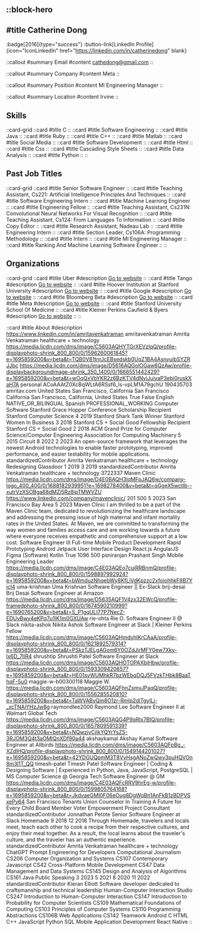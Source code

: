 ::block-hero
---
#title
Catherine Dong
---

:badge[2016]{type="success"}
:button-link[LinkedIn Profile]{icon="IconLinkedIn" href="https://linkedin.com/in/catherinedong" blank}

::callout
#summary
Email
#content
cathedong@gmail.com
::

::callout
#summary
Company
#content
Meta
::

::callout
#summary
Position
#content
Ml Engineering Manager
::

::callout
#summary
Location
#content
Irvine
::

## Skills
::card-grid
::card
#title
C
::
::card
#title
Software Engineering
::
::card
#title
Java
::
::card
#title
Ruby
::
::card
#title
C++
::
::card
#title
Matlab
::
::card
#title
Social Media
::
::card
#title
Software Development
::
::card
#title
Html
::
::card
#title
Css
::
::card
#title
Cascading Style Sheets
::
::card
#title
Data Analysis
::
::card
#title
Python
::
::

## Past Job Titles
::card-grid
::card
#title
Senior Software Engineer
::
::card
#title
Teaching Assistant, Cs221: Artificial Intelligence Principles And Techniques
::
::card
#title
Software Engineering Intern
::
::card
#title
Machine Learning Engineer
::
::card
#title
Engineering Fellow
::
::card
#title
Teaching Assistant, Cs231N: Convolutional Neural Networks For Visual Recognition
::
::card
#title
Teaching Assistant, Cs124: From Languages To Information
::
::card
#title
Copy Editor
::
::card
#title
Research Assistant, Nadeau Lab
::
::card
#title
Engineering Intern
::
::card
#title
Section Leader, Cs106A: Programming Methodology
::
::card
#title
Intern
::
::card
#title
Ml Engineering Manager
::
::card
#title
Ranking And Machine Learning Software Engineer
::
::

## Organizations
::card-grid
::card
#title
Uber
#description
[Go to website](uber.com)
::
::card
#title
Tango
#description
[Go to website](tango.me)
::
::card
#title
Hoover Institution at Stanford University
#description
[Go to website](hoover.org)
::
::card
#title
Google
#description
[Go to website](google.com)
::
::card
#title
Bloomberg Beta
#description
[Go to website](bloombergbeta.com)
::
::card
#title
Meta
#description
[Go to website](meta.com)
::
::card
#title
Stanford University School Of Medicine
::
::card
#title
Kleiner Perkins Caufield & Byers
#description
[Go to website](kpcb.com)
::
::

::card
#title
About
#description
https://www.linkedin.com/in/amritavenkatraman amritavenkatraman Amrita Venkatraman healthcare + technology https://media.licdn.com/dms/image/C5603AQHYTGrXEVzIqQ/profile-displayphoto-shrink_800_800/0/1596260061845?e=1695859200&v=beta&t=TQB0V81tnrJcEBsedskb0UqZ1BA4AsnyuibSYZRJJbc https://media.licdn.com/dms/image/D5616AQGolOGaw6QzAw/profile-displaybackgroundimage-shrink_350_1400/0/1666551442429?e=1695859200&v=beta&t=wOqQxVbYKR2z6BzKTV4dNyiJuiyaP3ebi0ruskXaH7A personal ACoAAAtZ0XcBqWLtA6RSsf6_ls-vpLM1A79gchU 190435703 amritav.com United States San Francisco, California San Francisco California San Francisco, California, United States True False English NATIVE_OR_BILINGUAL Spanish PROFESSIONAL_WORKING Computer Software Stanford Grace Hopper Conference Scholarship Recipient Stanford Computer Science  4 2019 Stanford Shark Tank Winner Stanford Women In Business 3 2018 Stanford CS + Social Good Fellowship Recipient Stanford CS + Social Good 2 2018 ACM Grand Prize for Computer Science/Computer Engineering Association for Computing Machinery 5 2015 Circuit 8 2022 2 2023 An open-source framework that leverages the newest Android technologies to enable faster prototyping, improved performance, and easier testability for mobile applications. standardizedContributor Amrita Venkatraman healthcare + technology Redesigning Glassdoor 1 2019 3 2019 standardizedContributor Amrita Venkatraman healthcare + technology 3722337 Maven Clinic https://media.licdn.com/dms/image/D4E0BAQH3lqMFpJAQ6w/company-logo_400_400/0/1688182939951?e=1698278400&v=beta&t=qGgeX5wctIb--xutrVzXSOBga68dMZj5Rz8ipTMWVZU https://www.linkedin.com/company/mavenclinic/ 201 500 5 2023 San Francisco Bay Area 5 2023 Maven Clinic I am thrilled to be a part of the Maven Clinic team, dedicated to revolutionizing the healthcare landscape and addressing the pressing issue of high maternal and infant mortality rates in the United States. At Maven, we are committed to transforming the way women and families access care and are working towards a future where everyone receives empathetic and comprehensive support at a low cost. Software Engineer III Full-time Mobile Product Development Rapid Prototyping Android Jetpack User Interface Design React.js AngularJS Figma (Software) Kotlin True 1096 500 psniranjan Prashant Singh Mobile Engineering Leader https://media.licdn.com/dms/image/C4E03AQEo7cuiRRBnmQ/profile-displayphoto-shrink_800_800/0/1598897992924?e=1695859200&v=beta&t=bWmduzNhqebWy8KfLiVdKpzzc2xfoiohhkF8B7YicI4 uma-krishnan Uma Krishnan Software Engineer || Ex-Slack brij-desai Brij Desai Software Engineer at Amazon https://media.licdn.com/dms/image/D5635AQF1V4zx32EWcQ/profile-framedphoto-shrink_800_800/0/1674590210999?e=1690765200&v=beta&t=S_P1gqULI77P7NecZ-EDUvBwy4eKPq7u1lK1m0GXUAw rie-ohta Rie O. Software Engineer II @ Slack nikita-ashok Nikita Ashok Software Engineer at Slack | Kleiner Perkins Fellow https://media.licdn.com/dms/image/C5603AQHmdyhlKrCAaA/profile-displayphoto-shrink_800_800/0/1621892579314?e=1695859200&v=beta&t=PSkzTJELgAGom6Y0OZdJjrMFY0ew7Xky-lx6D_7IIR4 shrushtip Shrushti Patel Software Engineer at Slack https://media.licdn.com/dms/image/C5603AQHOTOPAXbiHbw/profile-displayphoto-shrink_800_800/0/1593309420657?e=1695859200&v=beta&t=HE01syWUMhkR7bzWEbqDQJ5FVzkTHbk8BaaThqF-5u0 maggie-w-b00300118 Maggie W. https://media.licdn.com/dms/image/C5603AQFhnZsmvJPaqQ/profile-displayphoto-shrink_800_800/0/1556285520810?e=1695859200&v=beta&t=TaWVABvQm8O1zr-Rmlp2diTgyILj-_xcTNAiYHzJw8g raymondlee2000 Raymond Lee Software Engineer II at Walmart Global Tech https://media.licdn.com/dms/image/C5603AQG4P9qRIx7BIQ/profile-displayphoto-shrink_800_800/0/1657809591339?e=1695859200&v=beta&t=NQwzjvCjIkYQYrYsZS-3RJOM3Q4t3aOMlQnXDf90a44 akshaykamal Akshay Kamal Software Engineer at Allbirds https://media.licdn.com/dms/image/C5603AQFpBg_-XZdlHQ/profile-displayphoto-shrink_800_800/0/1549144201027?e=1695859200&v=beta&t=42YDGUQpmM3T8VvHsgANoZwQwy3puHQVOn8m3l1T_QQ timesh-patel Timesh Patel Software Engineer | Coding & Designing Software | Experienced in Python, Java, JavaScript, PostgreSQL | MS Computer Science @ Georgia Tech Software Engineer @ GM https://media.licdn.com/dms/image/C4E03AQFcRRV9hrEg-w/profile-displayphoto-shrink_800_800/0/1599805764168?e=1695859200&v=beta&t=JkdvaeGMI0F06eOug8DgWqBn1AnFkB1zBDPVSxePy64 San Francisco Tenants Union Counselor In Training A Future for Every Child Board Member Voter Empowerment Project Consultant standardizedContributor Jonnathan Petote Senior Software Engineer at Slack Homemade 9 2018 12 2018 Through Homemade, travelers and locals meet, teach each other to cook a recipe from their respective cultures, and enjoy their meal together. As a result, the local learns about the traveler's culture, and the traveler has an authentic experience. standardizedContributor Amrita Venkatraman healthcare + technology ChatGPT Prompt Engineering for Developers Computational Journalism CS206 Computer Organization and Systems CS107 Contemporary Javascript CS42 Cross-Platform Mobile Development CS47 Data Management and Data Systems CS145 Design and Analysis of Algorithms CS161 Java Public Speaking 3 2023 5 2021 8 2020 11 2022 standardizedContributor Kieran Elliott Software developer dedicated to craftsmanship and technical leadership Human-Computer Interaction Studio CS247 Introduction to Human-Computer Interaction CS147 Introduction to Probability for Computer Scientists CS109 Mathematical Foundations of Computing CS103 Principles of Computer Systems CS110 Programming Abstractions CS106B Web Applications CS142 Teamwork Android C HTML C++ JavaScript Python SQL Mobile Application Development React Native
::
